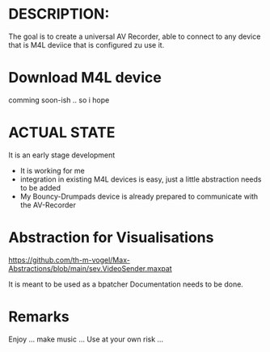 # DESCRIPTION:

The goal is to create a universal AV Recorder, able to connect to any device that is M4L deviice that is configured zu use it. 

# Download M4L device

comming soon-ish .. so i hope

# ACTUAL STATE

It is an early stage development

- It is working for me
- integration in existing M4L devices is easy, just a little abstraction needs to be added
- My Bouncy-Drumpads device is already prepared to communicate with the AV-Recorder

# Abstraction for Visualisations

https://github.com/th-m-vogel/Max-Abstractions/blob/main/sev.VideoSender.maxpat

It is meant to be used as a bpatcher
Documentation needs to be done.

# Remarks

Enjoy ... make music ... Use at your own risk ... 

